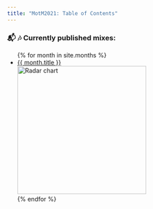 ```yaml
---
title: "MotM2021: Table of Contents"
---
```


### :mailbox_with_mail: :notes: Currently published mixes:
<ul>
{% for month in site.months %}
    <li>
        <a href="{{ site.baseurl }}/{{ month.permalink }}">{{ month.title }}</a><br>
        <img src="{{ site.baseurl }}/assets/radar_plot_{{ month.spotify_link_embedded }}.png" alt="Radar chart" width="300"/>
    </li>
{% endfor %}
</ul>
